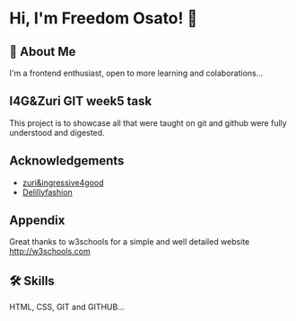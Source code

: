 
# Hi, I'm Freedom Osato! 👋


## 🚀 About Me
I'm a frontend enthusiast, open to more learning and colaborations...


## I4G&Zuri GIT week5 task
This project is to showcase all that were taught on git and github were fully understood and digested.

## Acknowledgements
 - [zuri&ingressive4good](https://training.zuri.team)
 - [Delillyfashion](https://instagram.com/delillyfashion)
 
## Appendix
Great thanks to w3schools for a simple and well detailed website
http://w3schools.com

## 🛠 Skills
HTML, CSS, GIT and GITHUB...

